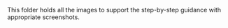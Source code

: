 This folder holds all the images to support the step-by-step guidance with appropriate screenshots.
